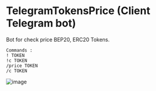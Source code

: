 # TelegramTokensPrice (Client Telegram bot)
Bot for check price BEP20, ERC20 Tokens.

    Commands :
    ! TOKEN
    !c TOKEN
    /price TOKEN
    /c TOKEN 


![image](https://user-images.githubusercontent.com/64792903/110460655-8a393780-80df-11eb-96d8-8beccd3ef8bf.png)
